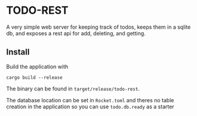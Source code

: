 # TODO-REST
A very simple web server for keeping track of todos, keeps them in a sqlite db, and exposes a rest api for add, deleting, and getting.

## Install
Build the application with
```
cargo build --release
```
The binary can be found in `target/release/todo-rest`.

The database location can be set in `Rocket.toml` and theres no table creation in the application so you can use `todo.db.ready` as a starter
